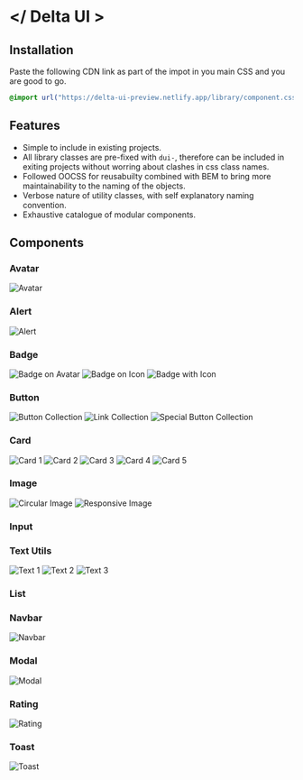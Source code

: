 # </ Delta UI >

## Installation

Paste the following CDN link as part of the impot in you main CSS and you are good to go.

```CSS
@import url("https://delta-ui-preview.netlify.app/library/component.css");
```

## Features

- Simple to include in existing projects.
- All library classes are pre-fixed with `dui-`, therefore can be included in exiting projects without worring about clashes in css class names.
- Followed OOCSS for reusabuilty combined with BEM to bring more maintainability to the naming of the objects.
- Verbose nature of utility classes, with self explanatory naming convention.
- Exhaustive catalogue of modular components.

## Components

### Avatar

![Avatar](/assets/readme/avatar_1.png "Avatar")

### Alert

![Alert](/assets/readme/alert_1.png "Alert")

### Badge

![Badge on Avatar](/assets/readme/badge_1.png "Badge on Avatar")
![Badge on Icon](/assets/readme/badge_2.png "Badge on Icon")
![Badge with Icon](/assets/readme/badge_3.png "Badge with Icon")

### Button

![Button Collection](/assets/readme/button_1.png "Button Collection")
![Link Collection](/assets/readme/button_2.png "Link Collection")
![Special Button Collection](/assets/readme/button_3.png "Special Button Collection")

### Card

![Card 1](/assets/readme/card_1.png "Card 1")
![Card 2](/assets/readme/card_2.png "Card 2")
![Card 3](/assets/readme/card_3.png "Card 3")
![Card 4](/assets/readme/card_4.png "Card 4")
![Card 5](/assets/readme/card_5.png "Card 5")

### Image

![Circular Image](/assets/readme/image_1.png "Circular Image")
![Responsive Image](/assets/readme/image_2.png "Responsive Image")

### Input

### Text Utils

![Text 1](/assets/readme/textutil_1.png "Text 1")
![Text 2](/assets/readme/textutil_2.png "Text 2")
![Text 3](/assets/readme/textutil_3.png "Text 3")

### List

### Navbar

![Navbar](/assets/readme/navbar_1.png "Navbar")

### Modal

![Modal](/assets/readme/modal_1.png "Modal")

### Rating

![Rating](/assets/readme/rating_1.png "Rating")

### Toast

![Toast](/assets/readme/toast_1.png "Toast")
